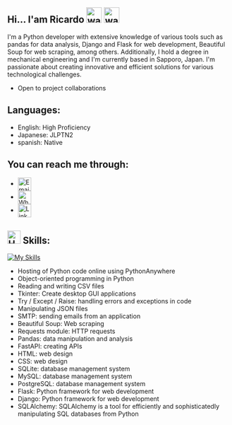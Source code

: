 ## Hi... I'am Ricardo <img src="https://user-images.githubusercontent.com/72663882/171687151-bb31c996-c9d2-49c8-b593-734946893b23.gif" alt="waving hand gif" aria-hidden="true" width="35" />  <img src="https://user-images.githubusercontent.com/72663882/171687151-bb31c996-c9d2-49c8-b593-734946893b23.gif" alt="waving hand gif" aria-hidden="true" width="35" />
I'm a Python developer with extensive knowledge of various tools such as pandas for data analysis, Django and Flask for web development, Beautiful Soup for web scraping, among others. Additionally, I hold a degree in mechanical engineering and I'm currently based in Sapporo, Japan. I'm passionate about creating innovative and efficient solutions for various technological challenges.
- Open to project collaborations


## Languages:
 - English: High Proficiency
 - Japanese: JLPTN2
 - spanish: Native


## You can reach me through:
  - <a href="mailto:ricardoantoniogomezvillalobos@gmail.com" title="Email"><img alt="Email" src="https://img.shields.io/badge/Gmail-E0FBE2?style=for-the-badge&logo=gmail&logoColor=black" height="30" align="center"/></a>
  - <a href="https://wa.me/817045317684" title="Whatsapp"><img alt="WhatsApp" src="https://img.shields.io/badge/Whatsapp-25D366?style=for-the-badge&logoColor=white" height="30" align="center"/></a>
  - <a href="https://www.linkedin.com/in/ricardo-antonio-gomez-villalobos-659369296/" title="LinkedIn"><img alt="LinkedIn" src="https://img.shields.io/static/v1?message=LinkedIn&logo=linkedin&label=&color=CAF4FF&logoColor=black&labelColor=&style=for-the-badge" height="30" align="center"/></a>


## <img src="https://raw.githubusercontent.com/Tarikul-Islam-Anik/Animated-Fluent-Emojis/master/Emojis/Objects/Hammer%20and%20Wrench.png" alt="Hammer and Wrench" width="30" height="30" /> **Skills:**  
[![My Skills](https://skillicons.dev/icons?i=html,css,py,bootstrap,django,fastapi,postgres,sqlite)](#)

- Hosting of Python code online using PythonAnywhere
- Object-oriented programming in Python
- Reading and writing CSV files
- Tkinter: Create desktop GUI applications 
- Try / Except / Raise: handling errors and exceptions in code
- Manipulating JSON files
- SMTP: sending emails from an application
- Beautiful Soup: Web scraping
- Requests module: HTTP requests
- Pandas: data manipulation and analysis
- FastAPI: creating APIs
- HTML: web design
- CSS: web design
- SQLite: database management system
- MySQL: database management system
- PostgreSQL: database management system
- Flask: Python framework for web development
- Django: Python framework for web development
- SQLAlchemy: SQLAlchemy is a tool for efficiently and sophisticatedly manipulating SQL databases from Python
